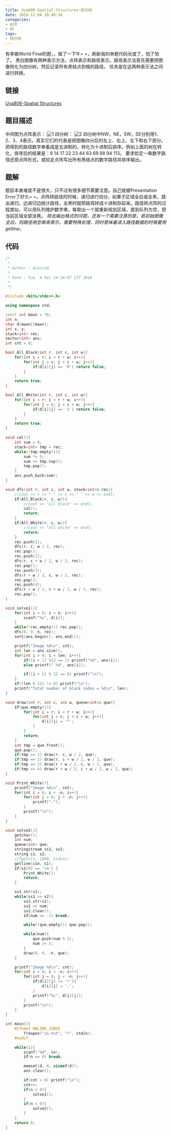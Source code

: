 ```yaml
---
title: Uva806-Spatial Structures-四分树
date: 2018-12-04 20:48:34
categories:
- ACM
- 树
tags:
- 四分树
---
```

有幸做World Final的题，，做了一下午= =，刷新我的单题代码长度了，怕了怕了。
黑白图像有两种表示方法，点阵表示和路径表示。路径表示法首先需要把图像转化为四分树，然后记录所有黑结点到根的路径。
任务是在这两种表示法之间进行转换。
<!--more-->

## 链接
[Uva806-Spatial Structures](https://vjudge.net/problem/UVA-806)

## 题目描述
中间图为点阵表示：
![1](/1.png)
四分树：
![2](/2.png)
四分树中NW，NE，SW，SE分别用1、2、3、4表示。其实它们的代表是把图像四分后的左上、右上、左下和右下部分。把得到的路径数字串看成是五进制的，转化为十进制后排序。例如上面的树在转化，排序后的结果是：9 14 17 22 23 44 63 69 88 94 113。
要求给定一串数字路径还原点阵形式，或给定点阵写出所有黑结点的数字路径并排序输出。

## 题解
题目本身难度不是很大，只不过有很多细节需要注意。自己就被Presentation Error了好久= =。点阵转路径的时候，递归进行四分，如果子区域全白或全黑，跳出递归，边递归边统计路径，全黑时就把路径转成十进制存起来。路径转点阵的过程类似，可以用队列维护数字串，每取出一个就重新规划区域，直到队列为空，把当前区域全部涂黑。
*除去输出格式的问题，还有一个需要注意的是，若初始图像全白，则路径用空串来表示，需要特殊处理，同时意味着读入路径数据的时候要用getline。*

## 代码
```C++
/*
 *
 * Author : Aincrad
 *
 * Date : Tue  4 Dec 14:36:07 CST 2018
 *
 */

#include <bits/stdc++.h>

using namespace std;

const int maxn = 70;
int n;
char d[maxn][maxn];
int x, y;
stack<int> rec;
vector<int> ans;
int cnt = 0;

bool All_Black(int r, int c, int w){
    for(int i = r; i < r + w; i++){
        for(int j = c; j < c + w; j++){
            if(d[i][j] == '0') return false;
        }
    }
    return true;
}

bool All_White(int r, int c, int w){
    for(int i = r; i < r + w; i++){
        for(int j = c; j < c + w; j++){
            if(d[i][j] == '1') return false;
        }
    }
    return true;
}

void cal(){
    int sum = 0;
    stack<int> tmp = rec;
    while(!tmp.empty()){
        sum *= 5;
        sum += tmp.top();
        tmp.pop();
    }
    ans.push_back(sum);
}

void dfs(int r, int c, int w, stack<int>& rec){
    //cout << r << " " << c << " " << w << endl;
    if(All_Black(r, c, w)){
        //cout << "all black" << endl;
        cal();
        return;
    }
    if(All_White(r, c, w)){
        //cout << "all white" << endl;
        return;
    }
    rec.push(1);
    dfs(r, c, w / 2, rec);
    rec.pop();
    rec.push(2);
    dfs(r, c + w / 2, w / 2, rec);
    rec.pop();
    rec.push(3);
    dfs(r + w / 2, c, w / 2, rec);
    rec.pop();
    rec.push(4);
    dfs(r + w / 2, c + w / 2, w / 2, rec);
    rec.pop();
} 

void solve1(){
    for(int i = 0; i < n; i++){
        scanf("%s", d[i]);
    }
    while(!rec.empty()) rec.pop();
    dfs(0, 0, n, rec);
    sort(ans.begin(), ans.end());

    printf("Image %d\n", cnt);
    int len = ans.size();
    for(int i = 0; i < len; i++){
        if((i + 1) %12 == 1) printf("%d", ans[i]);
        else printf(" %d", ans[i]);

        if((i + 1) % 12 == 0) printf("\n");
    }
    if((len % 12) != 0) printf("\n");
    printf("Total number of black nodes = %d\n", len);
}

void draw(int r, int c, int w, queue<int>& que){
    if(que.empty()){
        for(int i = r; i < r + w; i++){
            for(int j = c; j < c + w; j++){
                d[i][j] = '*';
            }
        }
        return;
    }
    int tmp = que.front();
    que.pop();
    if(tmp == 1) draw(r, c, w / 2, que);
    if(tmp == 2) draw(r, c + w / 2, w / 2, que);
    if(tmp == 3) draw(r + w / 2, c, w / 2, que);
    if(tmp == 4) draw(r + w / 2, c + w / 2, w / 2, que); 
}

void Print_White(){
    printf("Image %d\n", cnt);
    for(int i = 0; i < -n; i++){
        for(int j = 0; j < -n; j++){
            printf(".");
        }
        printf("\n");
    }
}

void solve2(){
    getchar();
    int num;
    queue<int> que;
    stringstream ss1, ss2;
    string s1, s2;
    //fgets(s, 1000, stdin);
    getline(cin, s1);
    if(s1[0] == '\n') {
        Print_White();
        return;
    }

    ss1.str(s1);
    while(ss1 >> s2){
        ss2.str(s2);
        ss2 >> num;
        ss2.clear();
        if(num == -1) break;

        while(!que.empty()) que.pop();

        while(num){
            que.push(num % 5);
            num /= 5;
        }
        draw(0, 0, -n, que);
    }

    printf("Image %d\n", cnt);
    for(int i = 0; i < -n; i++){
        for(int j = 0; j < -n; j++){
            if(d[i][j] != '*'){
                d[i][j] = '.';
            }
            printf("%c", d[i][j]);
        }
        printf("\n");
    }
}

int main(){
    #ifndef ONLINE_JUDGE
        freopen("in.txt", "r", stdin);
    #endif

    while(1){
        scanf("%d", &n);
        if(n == 0) break;

        memset(d, 0, sizeof(d));
        ans.clear();

        if(cnt > 0) printf("\n");
        cnt++;
        if(n > 0){
            solve1();
        }
        if(n < 0){
            solve2();
        }
    }
    return 0;
}
```

